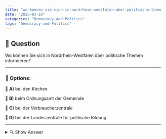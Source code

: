 ```yaml
---
title: "wo-konnen-sie-sich-in-nordrhein-westfalen-uber-politische-themen-informieren"
date: "2025-03-10"
categories: "Democracy-and-Politics"
tags: "Democracy-and-Politics"
---
```


## 📌 **Question**

Wo können Sie sich in Nordrhein-Westfalen über politische Themen informieren?



---

### 📝 **Options:**

🔘 **A)** bei den Kirchen

🔘 **B)** beim Ordnungsamt der Gemeinde

🔘 **C)** bei der Verbraucherzentrale

🔘 **D)** bei der Landeszentrale für politische Bildung

---

<details>
  <summary>🔍 Show Answer</summary>

  <p>
💡  <b>Correct Answer:</b>  d
  </p>
  <p>
    📖<b>Explanation:</b>
    In Nordrhein-Westfalen gibt es verschiedene Anlaufstellen, um sich über politische Themen zu informieren. Die **Landeszentrale für politische Bildung** bietet umfangreiche Materialien und Veranstaltungen zu aktuellen und historischen politischen Fragen. Während Kirchen oft gesellschaftliche und ethische Themen behandeln, sind **Ordnungsämter** für öffentliche Sicherheit zuständig und die **Verbraucherzentrale** berät vor allem zu Verbraucherrechten. Diese Unterschiede helfen zu verstehen, welche Institution am besten geeignet ist, um spezifische politische Informationen zu erhalten.
  </p>
</details>
